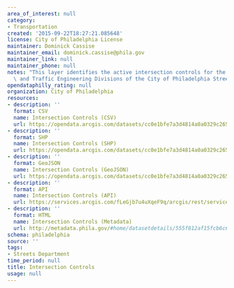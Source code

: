 ```yaml
---
area_of_interest: null
category: 
- Transportation
created: '2015-09-22T18:27:21.085648'
license: City of Philadelphia License
maintainer: Dominick Cassise
maintainer_email: dominick.cassise@phila.gov
maintainer_link: null
maintainer_phone: null
notes: "This layer identifies the active intersection controls for the Street Lighting\
  \ and Traffic Engineering Divisions of the City of Philadelphia Streets Department."
opendataphilly_rating: null
organization: City of Philadelphia
resources:
- description: ''
  format: CSV
  name: Intersection Controls (CSV)
  url: https://opendata.arcgis.com/datasets/cc0e1bfe7a3d4814a0a0329c2650c62e_0.csv
- description: ''
  format: SHP
  name: Intersection Controls (SHP)
  url: https://opendata.arcgis.com/datasets/cc0e1bfe7a3d4814a0a0329c2650c62e_0.zip
- description: ''
  format: GeoJSON
  name: Intersection Controls (GeoJSON)
  url: https://opendata.arcgis.com/datasets/cc0e1bfe7a3d4814a0a0329c2650c62e_0.geojson
- description: ''
  format: API
  name: Intersection Controls (API)
  url: https://services.arcgis.com/fLeGjb7u4uXqeF9q/arcgis/rest/services/Intersection_Controls/FeatureServer/0/query?outFields=*&where=1%3D1
- description: ''
  format: HTML
  name: Intersection Controls (Metadata)
  url: http://metadata.phila.gov/#home/datasetdetails/555f812af15fcb6c6ed44108/representationdetails/560037a4a1ae355c7e07a0a0/
schema: philadelphia
source: ''
tags:
- Streets Department
time_period: null
title: Intersection Controls
usage: null
---
```

